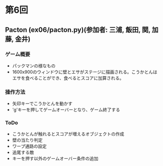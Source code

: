 # 第6回
## Pacton (ex06/pacton.py)(参加者: 三浦, 飯田, 関, 加藤, 金井)
### ゲーム概要
- パックマンの様なもの
- 1600x900のウィンドウに壁とエサがステージに描画される。こうかとんはエサを食べることができ、食べるとスコアに加算される。

### 操作方法
- 矢印キーでこうかとんを動かす
- 'g'キーを押してゲームオーバーとなり、ゲーム終了する

### ToDo
- こうかとんが触れるとスコアが増えるオブジェクトの作成
- 壁の当たり判定
- ワープ通路の設定
- 追尾する敵
- キーを押す以外のゲームオーバー条件の追加